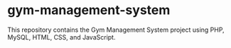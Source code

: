 # gym-management-system
This repository contains the Gym Management System project using PHP, MySQL, HTML, CSS, and JavaScript.

